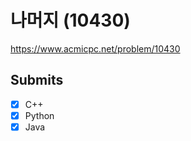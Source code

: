 
# 나머지 (10430)

https://www.acmicpc.net/problem/10430

## Submits

- [x] C++
- [x] Python
- [x] Java
